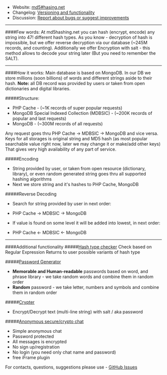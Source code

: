 * Website: [md5#hasing.net](http://md5hashing.net)
* Changelog: [Versioning and functionality](https://github.com/FVetrov/md5hashing.net/wiki/Change-Log)
* Discussion: [Report about bugs or suggest improvements](https://github.com/FVetrov/md5hashing.net/issues)

--------------

####Few words:
At md5hashing.net you can hash (encrypt, encode) any string into 47! different hash types. As you know - decryption of hash is impossible, but we offer reverse decryption via our database (~245M records, and counting). Additionally we offer Encryption with salt - this method allows to decode your string later (But you need to remember the SALT).

--------------

####How it works:
Main database is based on MongoDB.
In our DB we store millions (soon billions) of words and different strings aside to their hash.
**Note:** all DB record was provided by users or taken from open dictionaries and digital libraries.

#####Structure:
* PHP Cache - (~1K records of super popular requests)
* MongoDB Special Indexed Collection (MDBSIC) - (~200K records of popular and last requests)
* MongoDB - (~300M records of all requests)

Any request goes thru PHP Cache -> MDBSIC -> MongoDB and vice versa.
Keys for all storages is original string and MD5 hash (as most popular searchable value right now, later we may change it or make/add other keys)
That gives very high availability of any part of service.

#####Encoding
* String provided by user, or taken from open resource (dictionary, library), or even random generated string goes thru all supported hashing algorithms
* Next we store string and it's hashes to PHP Cache, MongoDB

#####Reverse Decoding
* Search for string provided by user in next order:
 - PHP Cache -> MDBSIC -> MongoDB
* If value is found on some level it will be added into lowest, in next order:
 - PHP Cache <- MDBSIC <- MongoDB

------------

####Additional functionality
#####[Hash type checker](http://md5hashing.net/hash_type_checker)
Check based on Regular Expression
Returns to user possible variants of hash type

#####[Password Generator](http://md5hashing.net/generate/password)
* **Memorable and Human-readable** passwords based on word, and phrase library - we take random words and combine them in random order
* **Random** password - we take letter, numbers and symbols and combine them in random order

#####[Crypter](http://md5hashing.net/crypto)
* Encrypt/Decrypt text (multi-line string) with salt / aka password

#####[Anonymous secure/crypto chat](http://md5hashing.net/crypto/chat)
* Simple anonymous chat
* Password protected
* All messages is encrypted
* No sign up/registration
* No login (you need only chat name and password)
* free iFrame plugin

For contacts, questions, suggestions please use - [GitHub Issues](https://github.com/FVetrov/md5hashing.net/issues)
